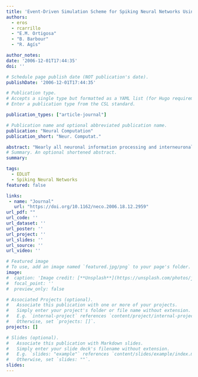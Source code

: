 ```yaml
---
title: 'Event-Driven Simulation Scheme for Spiking Neural Networks Using Lookup Tables to Characterize Neuronal Dynamics'
authors:
  - eros
  - rcarrillo
  - "E.M. Ortigosa"
  - "B. Barbour"
  - "R. Agís"

author_notes:
date: '2006-12-01T17:44:35'
doi: ''

# Schedule page publish date (NOT publication's date).
publishDate: '2006-12-01T17:44:35'

# Publication type.
# Accepts a single type but formatted as a YAML list (for Hugo requirements).
# Enter a publication type from the CSL standard.

publication_types: ["article-journal"]

# Publication name and optional abbreviated publication name.
publication: "Neural Computation"
publication_short: "Neur. Computat."

abstract: "Nearly all neuronal information processing and interneuronal communication in the brain involves action potentials, or spikes, which drive the short-term synaptic dynamics of neurons, but also their long-term dynamics, via synaptic plasticity. In many brain structures, action potential activity is considered to be sparse. This sparseness of activity has been exploited to reduce the computational cost of large-scale network simulations, through the development of event-driven simulation schemes. However, existing event-driven simulations schemes use extremely simplified neuronal models. Here, we implement and evaluate critically an event-driven algorithm (ED-LUT) that uses precalculated look-up tables to characterize synaptic and neuronal dynamics. This approach enables the use of more complex (and realistic) neuronal models or data in representing the neurons, while retaining the advantage of high-speed simulation. We demonstrate the method's application for neurons containing exponential synaptic conductances, thereby implementing shunting inhibition, a phenomenon that is critical to cellular computation. We also introduce an improved two-stage event-queue algorithm, which allows the simulations to scale efficiently to highly connected networks with arbitrary propagation delays. Finally, the scheme readily accommodates implementation of synaptic plasticity mechanisms that depend on spike timing, enabling future simulations to explore issues of long-term learning and adaptation in large-scale networks."
# Summary. An optional shortened abstract.
summary:

tags:
  - EDLUT
  - Spiking Neural Networks
featured: false

links:
 - name: "Journal"
   url: "https://doi.org/10.1162/neco.2006.18.12.2959"
url_pdf: ""
url_code: ''
url_dataset: ''
url_poster: ''
url_project: ''
url_slides: ''
url_source: ''
url_video: ''

# Featured image
# To use, add an image named `featured.jpg/png` to your page's folder.
image:
#  caption: 'Image credit: [**Unsplash**](https://unsplash.com/photos/jdD8gXaTZsc)'
#  focal_point: ''
#  preview_only: false

# Associated Projects (optional).
#   Associate this publication with one or more of your projects.
#   Simply enter your project's folder or file name without extension.
#   E.g. `internal-project` references `content/project/internal-project/index.md`.
#   Otherwise, set `projects: []`.
projects: []

# Slides (optional).
#   Associate this publication with Markdown slides.
#   Simply enter your slide deck's filename without extension.
#   E.g. `slides: "example"` references `content/slides/example/index.md`.
#   Otherwise, set `slides: ""`.
slides:
---
```

